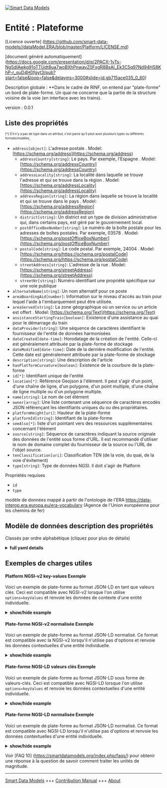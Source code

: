 <!-- 10-Header -->
    
[![Smart Data Models](https://smartdatamodels.org/wp-content/uploads/2022/01/SmartDataModels_logo.png "Logo")](https://smartdatamodels.org)    

Entité : Plateforme    
===================
<!-- /10-Header -->
    
<!-- 15-License -->
    

[Licence ouverte] (https://github.com/smart-data-models//dataModel.ERA/blob/master/Platform/LICENSE.md)    

[document généré automatiquement] (https://docs.google.com/presentation/d/e/2PACX-1vTs-Ng5dIAwkg91oTTUdt8ua7woBXhPnwavZ0FxgR8BsAI_Ek3C5q97Nd94HS8KhP-r_quD4H0fgyt3/pub?start=false&loop=false&delayms=3000#slide=id.gb715ace035_0_60)    
<!-- /15-License -->
    
<!-- 20-Description -->
    

Description globale : **Dans le cadre de RINF, on entend par "plate-forme" un bord de plate-forme. Un quai ne concerne que la partie de la structure voisine de la voie (en interface avec les trains).    

version : 0.0.1    
<!-- /20-Description -->
    
<!-- 30-PropertiesList -->
    

## Liste des propriétés    

<sup><sub>[*] S'il n'y a pas de type dans un attribut, c'est parce qu'il peut avoir plusieurs types ou différents formats/modèles</sub></sup>.    
- `address[object]`: L'adresse postale  . Model: [https://schema.org/address](https://schema.org/address)
	- `addressCountry[string]`: Le pays. Par exemple, l'Espagne  . Model: [https://schema.org/addressCountry](https://schema.org/addressCountry)    
	- `addressLocality[string]`: La localité dans laquelle se trouve l'adresse et qui se trouve dans la région  . Model: [https://schema.org/addressLocality](https://schema.org/addressLocality)    
	- `addressRegion[string]`: La région dans laquelle se trouve la localité et qui se trouve dans le pays  . Model: [https://schema.org/addressRegion](https://schema.org/addressRegion)    
	- `district[string]`: Un district est un type de division administrative qui, dans certains pays, est géré par le gouvernement local.      
	- `postOfficeBoxNumber[string]`: Le numéro de la boîte postale pour les adresses de boîtes postales. Par exemple, 03578  . Model: [https://schema.org/postOfficeBoxNumber](https://schema.org/postOfficeBoxNumber)    
	- `postalCode[string]`: Le code postal. Par exemple, 24004  . Model: [https://schema.org/https://schema.org/postalCode](https://schema.org/https://schema.org/postalCode)    
	- `streetAddress[string]`: L'adresse de la rue  . Model: [https://schema.org/streetAddress](https://schema.org/streetAddress)    
	- `streetNr[string]`: Numéro identifiant une propriété spécifique sur une voie publique      
- `alternateName[string]`: Un nom alternatif pour ce poste  
- `areaBoardingAid[number]`: Information sur le niveau d'accès au train pour lequel l'aide à l'embarquement peut être utilisée.  
- `areaServed[string]`: La zone géographique où un service ou un article est offert  . Model: [https://schema.org/Text](https://schema.org/Text)
- `assistanceStartingTrain[boolean]`: Existence d'une assistance au quai pour le démarrage du train  
- `dataProvider[string]`: Une séquence de caractères identifiant le fournisseur de l'entité de données harmonisées  
- `dateCreated[date-time]`: Horodatage de la création de l'entité. Celle-ci est généralement attribuée par la plate-forme de stockage  
- `dateModified[date-time]`: Date de la dernière modification de l'entité. Cette date est généralement attribuée par la plate-forme de stockage  
- `description[string]`: Une description de l'article  
- `hasPlatformCurvature[boolean]`: Existence de la courbure de la plate-forme  
- `id[*]`: Identifiant unique de l'entité  
- `location[*]`: Référence Geojson à l'élément. Il peut s'agir d'un point, d'une chaîne de ligne, d'un polygone, d'un point multiple, d'une chaîne de ligne multiple ou d'un polygone multiple.  
- `name[string]`: Le nom de cet élément  
- `owner[array]`: Une liste contenant une séquence de caractères encodés JSON référençant les identifiants uniques du ou des propriétaires.  
- `platformHeight[uri]`: Hauteur de la plate-forme  
- `platformId[string]`: Identifiant de la plate-forme  
- `seeAlso[*]`: liste d'uri pointant vers des ressources supplémentaires concernant l'élément  
- `source[string]`: Séquence de caractères indiquant la source originale des données de l'entité sous forme d'URL. Il est recommandé d'utiliser le nom de domaine complet du fournisseur de la source ou l'URL de l'objet source.  
- `tenClassification[uri]`: Classification TEN (de la voie, du quai, de la voie d'évitement)  
- `type[string]`: Type de données NGSI. Il doit s'agir de Platform  
<!-- /30-PropertiesList -->
    
<!-- 35-RequiredProperties -->
    

Propriétés requises    
- `id`  
- `type`  
<!-- /35-RequiredProperties -->
    
<!-- 40-RequiredProperties -->
    

modèle de données mappé à partir de l'ontologie de l'ERA https://data-interop.era.europa.eu/era-vocabulary (Agence de l'Union européenne pour les chemins de fer)    
<!-- /40-RequiredProperties -->
    
<!-- 50-DataModelHeader -->
    

## Modèle de données description des propriétés    

Classés par ordre alphabétique (cliquez pour plus de détails)    
<!-- /50-DataModelHeader -->
    
<!-- 60-ModelYaml -->
    
<details><summary><strong>full yaml details</strong></summary>      

```yaml    
Platform:      
  description: Platform for the purpose of RINF is understood as a platform edge. A platform concerns only the part of the structure neighbouring to the track (interfaced with trains).      
  properties:      
    address:      
      description: The mailing address      
      properties:      
        addressCountry:      
          description: 'The country. For example, Spain'      
          type: string      
          x-ngsi:      
            model: https://schema.org/addressCountry      
            type: Property      
        addressLocality:      
          description: 'The locality in which the street address is, and which is in the region'      
          type: string      
          x-ngsi:      
            model: https://schema.org/addressLocality      
            type: Property      
        addressRegion:      
          description: 'The region in which the locality is, and which is in the country'      
          type: string      
          x-ngsi:      
            model: https://schema.org/addressRegion      
            type: Property      
        district:      
          description: 'A district is a type of administrative division that, in some countries, is managed by the local government'      
          type: string      
          x-ngsi:      
            type: Property      
        postOfficeBoxNumber:      
          description: 'The post office box number for PO box addresses. For example, 03578'      
          type: string      
          x-ngsi:      
            model: https://schema.org/postOfficeBoxNumber      
            type: Property      
        postalCode:      
          description: 'The postal code. For example, 24004'      
          type: string      
          x-ngsi:      
            model: https://schema.org/https://schema.org/postalCode      
            type: Property      
        streetAddress:      
          description: The street address      
          type: string      
          x-ngsi:      
            model: https://schema.org/streetAddress      
            type: Property      
        streetNr:      
          description: Number identifying a specific property on a public street      
          type: string      
          x-ngsi:      
            type: Property      
      type: object      
      x-ngsi:      
        model: https://schema.org/address      
        type: Property      
    alternateName:      
      description: An alternative name for this item      
      type: string      
      x-ngsi:      
        type: Property      
    areaBoardingAid:      
      description: Information of the train access level for which the boarding aid can be used.      
      type: number      
      x-ngsi:      
        type: Property      
    areaServed:      
      description: The geographic area where a service or offered item is provided      
      type: string      
      x-ngsi:      
        model: https://schema.org/Text      
        type: Property      
    assistanceStartingTrain:      
      description: Existence of platform assistance for starting train      
      type: boolean      
      x-ngsi:      
        type: Property      
    dataProvider:      
      description: A sequence of characters identifying the provider of the harmonised data entity      
      type: string      
      x-ngsi:      
        type: Property      
    dateCreated:      
      description: Entity creation timestamp. This will usually be allocated by the storage platform      
      format: date-time      
      type: string      
      x-ngsi:      
        type: Property      
    dateModified:      
      description: Timestamp of the last modification of the entity. This will usually be allocated by the storage platform      
      format: date-time      
      type: string      
      x-ngsi:      
        type: Property      
    description:      
      description: A description of this item      
      type: string      
      x-ngsi:      
        type: Property      
    hasPlatformCurvature:      
      description: Existence of  platform curvature      
      type: boolean      
      x-ngsi:      
        type: Property      
    id:      
      anyOf:      
        - description: Identifier format of any NGSI entity      
          maxLength: 256      
          minLength: 1      
          pattern: ^[\w\-\.\{\}\$\+\*\[\]`|~^@!,:\\]+$      
          type: string      
          x-ngsi:      
            type: Property      
        - description: Identifier format of any NGSI entity      
          format: uri      
          type: string      
          x-ngsi:      
            type: Property      
      description: Unique identifier of the entity      
      x-ngsi:      
        type: Property      
    location:      
      description: 'Geojson reference to the item. It can be Point, LineString, Polygon, MultiPoint, MultiLineString or MultiPolygon'      
      oneOf:      
        - description: Geojson reference to the item. Point      
          properties:      
            bbox:      
              items:      
                type: number      
              minItems: 4      
              type: array      
            coordinates:      
              items:      
                type: number      
              minItems: 2      
              type: array      
            type:      
              enum:      
                - Point      
              type: string      
          required:      
            - type      
            - coordinates      
          title: GeoJSON Point      
          type: object      
          x-ngsi:      
            type: GeoProperty      
        - description: Geojson reference to the item. LineString      
          properties:      
            bbox:      
              items:      
                type: number      
              minItems: 4      
              type: array      
            coordinates:      
              items:      
                items:      
                  type: number      
                minItems: 2      
                type: array      
              minItems: 2      
              type: array      
            type:      
              enum:      
                - LineString      
              type: string      
          required:      
            - type      
            - coordinates      
          title: GeoJSON LineString      
          type: object      
          x-ngsi:      
            type: GeoProperty      
        - description: Geojson reference to the item. Polygon      
          properties:      
            bbox:      
              items:      
                type: number      
              minItems: 4      
              type: array      
            coordinates:      
              items:      
                items:      
                  items:      
                    type: number      
                  minItems: 2      
                  type: array      
                minItems: 4      
                type: array      
              type: array      
            type:      
              enum:      
                - Polygon      
              type: string      
          required:      
            - type      
            - coordinates      
          title: GeoJSON Polygon      
          type: object      
          x-ngsi:      
            type: GeoProperty      
        - description: Geojson reference to the item. MultiPoint      
          properties:      
            bbox:      
              items:      
                type: number      
              minItems: 4      
              type: array      
            coordinates:      
              items:      
                items:      
                  type: number      
                minItems: 2      
                type: array      
              type: array      
            type:      
              enum:      
                - MultiPoint      
              type: string      
          required:      
            - type      
            - coordinates      
          title: GeoJSON MultiPoint      
          type: object      
          x-ngsi:      
            type: GeoProperty      
        - description: Geojson reference to the item. MultiLineString      
          properties:      
            bbox:      
              items:      
                type: number      
              minItems: 4      
              type: array      
            coordinates:      
              items:      
                items:      
                  items:      
                    type: number      
                  minItems: 2      
                  type: array      
                minItems: 2      
                type: array      
              type: array      
            type:      
              enum:      
                - MultiLineString      
              type: string      
          required:      
            - type      
            - coordinates      
          title: GeoJSON MultiLineString      
          type: object      
          x-ngsi:      
            type: GeoProperty      
        - description: Geojson reference to the item. MultiLineString      
          properties:      
            bbox:      
              items:      
                type: number      
              minItems: 4      
              type: array      
            coordinates:      
              items:      
                items:      
                  items:      
                    items:      
                      type: number      
                    minItems: 2      
                    type: array      
                  minItems: 4      
                  type: array      
                type: array      
              type: array      
            type:      
              enum:      
                - MultiPolygon      
              type: string      
          required:      
            - type      
            - coordinates      
          title: GeoJSON MultiPolygon      
          type: object      
          x-ngsi:      
            type: GeoProperty      
      x-ngsi:      
        type: GeoProperty      
    name:      
      description: The name of this item      
      type: string      
      x-ngsi:      
        type: Property      
    owner:      
      description: A List containing a JSON encoded sequence of characters referencing the unique Ids of the owner(s)      
      items:      
        anyOf:      
          - description: Identifier format of any NGSI entity      
            maxLength: 256      
            minLength: 1      
            pattern: ^[\w\-\.\{\}\$\+\*\[\]`|~^@!,:\\]+$      
            type: string      
            x-ngsi:      
              type: Property      
          - description: Identifier format of any NGSI entity      
            format: uri      
            type: string      
            x-ngsi:      
              type: Property      
        description: Unique identifier of the entity      
        x-ngsi:      
          type: Property      
      type: array      
      x-ngsi:      
        type: Property      
    platformHeight:      
      description: Height of platform      
      format: uri      
      type: string      
      x-ngsi:      
        type: Relationship      
    platformId:      
      description: Platform id      
      type: string      
      x-ngsi:      
        type: Property      
    seeAlso:      
      description: list of uri pointing to additional resources about the item      
      oneOf:      
        - items:      
            format: uri      
            type: string      
          minItems: 1      
          type: array      
        - format: uri      
          type: string      
      x-ngsi:      
        type: Property      
    source:      
      description: 'A sequence of characters giving the original source of the entity data as a URL. Recommended to be the fully qualified domain name of the source provider, or the URL to the source object'      
      type: string      
      x-ngsi:      
        type: Property      
    tenClassification:      
      description: 'TEN classification (of track, of platform, of siding)'      
      format: uri      
      type: string      
      x-ngsi:      
        type: Relationship      
    type:      
      description: NGSI data type. It has to be Platform      
      enum:      
        - Platform      
      type: string      
      x-ngsi:      
        type: Property      
  required:      
    - id      
    - type      
  type: object      
  x-derived-from: http://data.europa.eu/949/Platform      
  x-disclaimer: 'Redistribution and use in source and binary forms, with or without modification, are permitted  provided that the license conditions are met. Copyleft (c) 2023 Contributors to Smart Data Models Program'      
  x-license-url: https://github.com/smart-data-models/dataModel.ERA/blob/master/Platform/LICENSE.md      
  x-model-schema: https://smart-data-models.github.io/dataModel.ERA/Certificate/schema.json      
  x-model-tags: 'ERA vocabulary, railway, train'      
  x-version: 0.0.1      
```    
</details>      
<!-- /60-ModelYaml -->
    
<!-- 70-MiddleNotes -->
    
<!-- /70-MiddleNotes -->
    
<!-- 80-Examples -->
    

## Exemples de charges utiles    

#### Platform NGSI-v2 key-values Exemple    

Voici un exemple de plate-forme au format JSON-LD en tant que valeurs clés. Ceci est compatible avec NGSI-v2 lorsque l'on utilise `options=keyValues` et renvoie les données de contexte d'une entité individuelle.    
<details><summary><strong>show/hide example</strong></summary>      

```json  

{  
  "id": "urn:ngsi-ld:Platform:id:REDQ:77428165",  
  "dateCreated": "2014-05-22T17:31:26Z",  
  "dateModified": "2015-07-10T11:53:40Z",  
  "source": "Expert add young argue expect fast cover. Last choose environment among authority. Though these set phone movie.",  
  "name": "Ahead wish nation. Suddenly item price thank ",  
  "alternateName": "Thing always des",  
  "description": "Brother teacher eight. Seven dark discuss cut industry. Woman morning new something reach state summer also.",  
  "dataProvider": "Box party next industry growth. Ask whether smile. Ready performance hit physical.",  
  "owner": [  
    "urn:ngsi-ld:Platform:items:EWLF:88873659",  
    "urn:ngsi-ld:Platform:items:RDZQ:94648337"  
  ],  
  "seeAlso": [  
    "urn:ngsi-ld:Platform:items:KUEW:50743453"  
  ],  
  "location": {  
    "type": "Point",  
    "coordinates": [  
      0.7759285,  
      6.065558  
    ]  
  },  
  "address": {  
    "streetAddress": "Beat change nor western floor. Quickly continue let often.",  
    "addressLocality": "Certainly from interesting race standard natura",  
    "addressRegion": "Sense road week mention or. Worker still partner position wall fly training. By field husband professional.",  
    "addressCountry": "Tend thank artist prepare. Pretty choice",  
    "postalCode": "Measure dark able win usually respond whom. Cult",  
    "postOfficeBoxNumber": "Possible consumer war call at certain. Wrong stuff program color professional. Tax fish medical end performance as Mrs run.",  
    "streetNr": "Both in human kid trouble else. Cause wi",  
    "district": "Box vote much somebody. Story center listen push. Manager last address degree exactly."  
  },  
  "areaServed": "Election young each situation water. Discover situation change prove entire middle.",  
  "type": "Platform",  
  "areaBoardingAid": 864,  
  "assistanceStartingTrain": false,  
  "hasPlatformCurvature": false,  
  "platformId": "Whole magazine truth st",  
  "platformHeight": "urn:ngsi-ld:Platform:platformHeight:TZIR:59382421",  
  "tenClassification": "urn:ngsi-ld:Platform:tenClassification:DLNK:92411578"
}  
```  
</details>    

#### Plate-forme NGSI-v2 normalisée Exemple    

Voici un exemple de plate-forme au format JSON-LD normalisé. Ce format est compatible avec la NGSI-v2 lorsqu'il n'utilise pas d'options et renvoie les données contextuelles d'une entité individuelle.    
<details><summary><strong>show/hide example</strong></summary>      

```json  

{  
  "id": "urn:ngsi-ld:Platform:id:REDQ:77428165",  
  "dateCreated": {  
    "type": "DateTime",  
    "value": "2014-05-22T17:31:26Z"  
  },  
  "dateModified": {  
    "type": "DateTime",  
    "value": "2015-07-10T11:53:40Z"  
  },  
  "source": {  
    "type": "Text",  
    "value": "Expert add young argue expect fast cover. Last choose environment among authority. Though these set phone movie."  
  },  
  "name": {  
    "type": "Text",  
    "value": "Ahead wish nation. Suddenly item price thank "  
  },  
  "alternateName": {  
    "type": "Text",  
    "value": "Thing always des"  
  },  
  "description": {  
    "type": "Text",  
    "value": "Brother teacher eight. Seven dark discuss cut industry. Woman morning new something reach state summer also."  
  },  
  "dataProvider": {  
    "type": "Text",  
    "value": "Box party next industry growth. Ask whether smile. Ready performance hit physical."  
  },  
  "owner": {  
    "type": "StructuredValue",  
    "value": [  
      "urn:ngsi-ld:Platform:items:EWLF:88873659",  
      "urn:ngsi-ld:Platform:items:RDZQ:94648337"  
    ]  
  },  
  "seeAlso": {  
    "type": "StructuredValue",  
    "value": [  
      "urn:ngsi-ld:Platform:items:KUEW:50743453"  
    ]  
  },  
  "location": {  
    "type": "geo:json",  
    "value": {  
      "type": "Point",  
      "coordinates": [  
        0.7759285,  
        6.065558  
      ]  
    }  
  },  
  "address": {  
    "type": "StructuredValue",  
    "value": {  
      "streetAddress": "Beat change nor western floor. Quickly continue let often.",  
      "addressLocality": "Certainly from interesting race standard natura",  
      "addressRegion": "Sense road week mention or. Worker still partner position wall fly training. By field husband professional.",  
      "addressCountry": "Tend thank artist prepare. Pretty choice",  
      "postalCode": "Measure dark able win usually respond whom. Cult",  
      "postOfficeBoxNumber": "Possible consumer war call at certain. Wrong stuff program color professional. Tax fish medical end performance as Mrs run.",  
      "streetNr": "Both in human kid trouble else. Cause wi",  
      "district": "Box vote much somebody. Story center listen push. Manager last address degree exactly."  
    }  
  },  
  "areaServed": {  
    "type": "Text",  
    "value": "Election young each situation water. Discover situation change prove entire middle."  
  },  
  "type": "Platform",  
  "areaBoardingAid": {  
    "type": "Number",  
    "value": 864  
  },  
  "assistanceStartingTrain": {  
    "type": "Boolean",  
    "value": false  
  },  
  "hasPlatformCurvature": {  
    "type": "Boolean",  
    "value": false  
  },  
  "platformId": {  
    "type": "Text",  
    "value": "Whole magazine truth st"  
  },  
  "platformHeight": {  
    "type": "Text",  
    "value": "urn:ngsi-ld:Platform:platformHeight:TZIR:59382421"  
  },  
  "tenClassification": {  
    "type": "Text",  
    "value": "urn:ngsi-ld:Platform:tenClassification:DLNK:92411578"  
  }  
}  
```  
</details>    

#### Plate-forme NGSI-LD valeurs clés Exemple    

Voici un exemple de plate-forme au format JSON-LD sous forme de valeurs-clés. Ceci est compatible avec NGSI-LD lorsque l'on utilise `options=keyValues` et renvoie les données contextuelles d'une entité individuelle.    
<details><summary><strong>show/hide example</strong></summary>      

```json  

{  
  "id": "urn:ngsi-ld:Platform:id:REDQ:77428165",  
  "dateCreated": "2014-05-22T17:31:26Z",  
  "dateModified": "2015-07-10T11:53:40Z",  
  "source": "Expert add young argue expect fast cover. Last choose environment among authority. Though these set phone movie.",  
  "name": "Ahead wish nation. Suddenly item price thank ",  
  "alternateName": "Thing always des",  
  "description": "Brother teacher eight. Seven dark discuss cut industry. Woman morning new something reach state summer also.",  
  "dataProvider": "Box party next industry growth. Ask whether smile. Ready performance hit physical.",  
  "owner": [  
    "urn:ngsi-ld:Platform:items:EWLF:88873659",  
    "urn:ngsi-ld:Platform:items:RDZQ:94648337"  
  ],  
  "seeAlso": [  
    "urn:ngsi-ld:Platform:items:KUEW:50743453"  
  ],  
  "location": {  
    "type": "Point",  
    "coordinates": [  
      0.7759285,  
      6.065558  
    ]  
  },  
  "address": {  
    "streetAddress": "Beat change nor western floor. Quickly continue let often.",  
    "addressLocality": "Certainly from interesting race standard natura",  
    "addressRegion": "Sense road week mention or. Worker still partner position wall fly training. By field husband professional.",  
    "addressCountry": "Tend thank artist prepare. Pretty choice",  
    "postalCode": "Measure dark able win usually respond whom. Cult",  
    "postOfficeBoxNumber": "Possible consumer war call at certain. Wrong stuff program color professional. Tax fish medical end performance as Mrs run.",  
    "streetNr": "Both in human kid trouble else. Cause wi",  
    "district": "Box vote much somebody. Story center listen push. Manager last address degree exactly."  
  },  
  "areaServed": "Election young each situation water. Discover situation change prove entire middle.",  
  "type": "Platform",  
  "areaBoardingAid": 864,  
  "assistanceStartingTrain": false,  
  "hasPlatformCurvature": false,  
  "platformId": "Whole magazine truth st",  
  "platformHeight": "urn:ngsi-ld:Platform:platformHeight:TZIR:59382421",  
  "tenClassification": "urn:ngsi-ld:Platform:tenClassification:DLNK:92411578",  
  "@context": [  
    "https://raw.githubusercontent.com/smart-data-models/dataModel.ERA/master/context.jsonld"  
  ]  
}  
```  
</details>    

#### Plate-forme NGSI-LD normalisée Exemple    

Voici un exemple de plate-forme au format JSON-LD normalisé. Ce format est compatible avec NGSI-LD lorsqu'il n'utilise pas d'options et renvoie les données contextuelles d'une entité individuelle.    
<details><summary><strong>show/hide example</strong></summary>      

```json  

{  
  "id": "urn:ngsi-ld:Platform:id:IGEE:91325946",  
  "dateCreated": {  
    "type": "Property",  
    "value": {  
      "@type": "DateTime",  
      "@value": "2004-01-10T21:28:28Z"  
    }  
  },  
  "dateModified": {  
    "type": "Property",  
    "value": {  
      "@type": "DateTime",  
      "@value": "2021-02-19T11:00:31Z"  
    }  
  },  
  "source": {  
    "type": "Property",  
    "value": "Professional mean like fine box. Most statement military this there after also consumer."  
  },  
  "name": {  
    "type": "Property",  
    "value": "Organization human on apply history enter. Response guy today fact field stand. Should statement strategy tru"  
  },  
  "alternateName": {  
    "type": "Property",  
    "value": "Huge address same song act power. Property man sit direction wonder. Year general doctor production black after hold."  
  },  
  "description": {  
    "type": "Property",  
    "value": "Break official black hold. Them next create between half."  
  },  
  "dataProvider": {  
    "type": "Property",  
    "value": "Partner base paper. Positive form"  
  },  
  "owner": {  
    "type": "Property",  
    "value": [  
      "urn:ngsi-ld:Platform:items:DWXZ:32083986",  
      "urn:ngsi-ld:Platform:items:DFRT:50172537"  
    ]  
  },  
  "seeAlso": {  
    "type": "Property",  
    "value": [  
      "urn:ngsi-ld:Platform:items:JJZM:20586004"  
    ]  
  },  
  "location": {  
    "type": "Property",  
    "value": {  
      "type": "Point",  
      "coordinates": [  
        83.360268,  
        -144.578543  
      ]  
    }  
  },  
  "address": {  
    "type": "Property",  
    "value": {  
      "streetAddress": "Teach analysis agent poor chair local American. These number wrong nation.",  
      "addressLocality": "Will floor nearly baby. Writer admit race training one several quality.",  
      "addressRegion": "Probably know top realize various whole. Perhaps success a",  
      "addressCountry": "Open economy town early change family future. Remember democratic meet boy total method. Av",  
      "postalCode": "Future business hear hold especially like perform require. Direction establish hospital. Ball Democrat sound executive run though.",  
      "postOfficeBoxNumber": "Edge particularly improve g",  
      "streetNr": "Likely grow million large responsibility. Film watch m",  
      "district": "Sure certain give hospital thought buy. Room really specific seem president. Should condition level especi"  
    }  
  },  
  "areaServed": {  
    "type": "Property",  
    "value": "Rise fear color answer federal smile. Phone believe although relationship"  
  },  
  "type": "Platform",  
  "areaBoardingAid": {  
    "type": "Property",  
    "value": 908  
  },  
  "assistanceStartingTrain": {  
    "type": "Property",  
    "value": true  
  },  
  "hasPlatformCurvature": {  
    "type": "Property",  
    "value": false  
  },  
  "platformId": {  
    "type": "Property",  
    "value": "Final politics cultural from travel respond."  
  },  
  "platformHeight": {  
    "type": "Relationship",  
    "object": "urn:ngsi-ld:Platform:platformHeight:AJIG:62479263"  
  },  
  "tenClassification": {  
    "type": "Relationship",  
    "object": "urn:ngsi-ld:Platform:tenClassification:VRUU:42134110"  
  },  
  "@context": [  
    "https://raw.githubusercontent.com/smart-data-models/dataModel.ERA/master/context.jsonld"  
  ]  
}  
```  
</details><!-- /80-Examples -->
    
<!-- 90-FooterNotes -->
    
<!-- /90-FooterNotes -->
    
<!-- 95-Units -->
    

Voir [FAQ 10] (https://smartdatamodels.org/index.php/faqs/) pour obtenir une réponse à la question de savoir comment traiter les unités de magnitude.    
<!-- /95-Units -->
    
<!-- 97-LastFooter -->
    
---    

[Smart Data Models](https://smartdatamodels.org) +++ [Contribution Manual](https://bit.ly/contribution_manual) +++ [About](https://bit.ly/Introduction_SDM)<!-- /97-LastFooter -->
    
